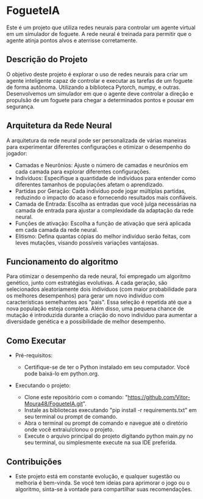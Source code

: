 # FogueteIA

Este é um projeto que utiliza redes neurais para controlar um agente virtual em um simulador de foguete. A rede neural é treinada para permitir que o agente atinja pontos alvos e aterrisse corretamente.

## Descrição do Projeto
O objetivo deste projeto é explorar o uso de redes neurais para criar um agente inteligente capaz de controlar e executar as tarefas de um foguete de forma autônoma. Utilizando a biblioteca Pytorch, numpy, e outras. Desenvolvemos um simulador em que o agente deve controlar a direção e propulsão de um foguete para chegar a determinados pontos e pousar em segurança.

## Arquitetura da Rede Neural
A arquitetura da rede neural pode ser personalizada de várias maneiras para experimentar diferentes configurações e otimizar o desempenho do jogador:

- Camadas e Neurônios: Ajuste o número de camadas e neurônios em cada camada para explorar diferentes configurações.
- Indivíduos: Especifique a quantidade de indivíduos para entender como diferentes tamanhos de populações afetam o aprendizado.
- Partidas por Geração: Cada indivíduo pode jogar múltiplas partidas, reduzindo o impacto do acaso e fornecendo resultados mais confiáveis.
- Camada de Entrada: Escolha as entradas que você julga necessárias na camada de entrada para ajustar a complexidade da adaptação da rede neural.
- Funções de ativação: Escolha a função de ativação que será aplicada em cada camada da rede neural.
- Elitismo: Defina quantas cópias do melhor indivíduo serão feitas, com leves mutações, visando possíveis variações vantajosas.

## Funcionamento do algoritmo
Para otimizar o desempenho da rede neural, foi empregado um algoritmo genético, junto com estratégias evolutivas. A cada geração, são selecionados aleatoriamente dois indivíduos (com maior probabilidade para os melhores desempenhos) para gerar um novo indivíduo com características semelhantes aos "pais". Essa seleção é repetida até que a nova população esteja completa. Além disso, uma pequena chance de mutação é introduzida durante a criação do novo indivíduo para aumentar a diversidade genética e a possibilidade de melhor desempenho.

## Como Executar
- Pré-requisitos:
  - Certifique-se de ter o Python instalado em seu computador. Você pode baixá-lo em python.org.
    
- Executando o projeto:
  - Clone este repositório com o comando: "https://github.com/Vitor-Moura48/FogueteIA.git".
  - Instale as bibliotecas executando "pip install -r requirements.txt" em seu terminal ou prompt de comando.
  - Abra o terminal ou prompt de comando e navegue até o diretório onde você extraiu/clonou o projeto.
  - Execute o arquivo principal do projeto digitando python main.py no seu terminal, ou simplesmente execute na sua IDE preferida.

 ## Contribuições
 - Este projeto está em constante evolução, e qualquer sugestão ou melhoria é bem-vinda. Se você tem ideias para aprimorar o jogo ou o algoritmo, sinta-se à vontade para compartilhar suas recomendações.

